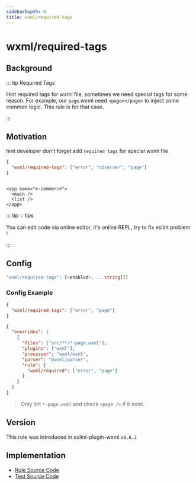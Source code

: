 ```yaml
---
sidebarDepth: 0
title: wxml/required-tags
---
```


# wxml/required-tags

## Background

::: tip Required Tags

Hint required tags for wxml file, sometimes we need special tags for some reason. For example, our `page`.wxml need `<page></page>` to inject some common logic. This rule is for that case.

:::

## Motivation

hint developer don't forget add `required tags` for special wxml file

```json
{
  "wxml/required-tags": ["error", "observer", "page"]
}
```

<eslint-code-block :rules="{'wxml/required-tags': ['error', 'page']}" >

```wxml

<app name="e-commerce">
  <main />
  <list />
</app>

```

</eslint-code-block>

::: tip 💡 tips

You can edit code via online editor, it's online REPL, try to fix eslint problem !

:::

## Config

```typescript
"wxml/required-tags": [<enabled>, ...string[]]
```

### Config Example

```json
{
  "wxml/required-tags": ["error", "page"]
}
```

```json
{
  "overrides": [
    {
      "files": ["src/**/*-page.wxml"],
      "plugins": ["wxml"],
      "processor": "wxml/wxml",
      "parser": "@wxml/parser",
      "rule": {
        "wxml/required": ["error", "page"]
      }
    }
  ]
}
```

> Only lint `*-page.wxml` and check `<page />` if it exist.

## Version

This rule was introduced in eslint-plugin-wxml `v0.6.2`

## Implementation

- [Rule Source Code](https://github.com/wxmlfile/eslint-plugin-wxml/tree/main/lib/rules/required-tags.js)
- [Test Source Code](https://github.com/wxmlfile/eslint-plugin-wxml/tree/main/tests/rules/required-tags.js)
